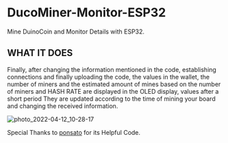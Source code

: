 # DucoMiner-Monitor-ESP32
Mine DuinoCoin and Monitor Details with ESP32.

## WHAT IT DOES
Finally, after changing the information mentioned in the code, establishing connections and finally uploading the code, the values in the wallet, the number of miners and the estimated amount of mines based on the number of miners and HASH RATE are displayed in the OLED display, values after a short period They are updated according to the time of mining your board and changing the received information.

![photo_2022-04-12_10-28-17](https://user-images.githubusercontent.com/62047147/162893646-db3c6ee2-5e82-4f6b-ade1-fa6f4369b1c4.jpg)

Special Thanks to <a href="https://github.com/ponsato"/> ponsato</a> for its Helpful Code.

